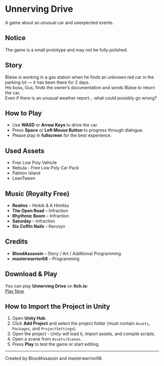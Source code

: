 # Unnerving Drive
A game about an unusual car and unexpected events.

## Notice
The game is a small prototype and may not be fully polished.

## Story
Blaise is working in a gas station when he finds an unknown red car in the parking lot — it has been there for 2 days.  
His boss, Gus, finds the owner’s documentation and sends Blaise to return the car.  
Even if there is an unusual weather report… what could possibly go wrong?

## How to Play
- Use **WASD** or **Arrow Keys** to drive the car.  
- Press **Space** or **Left Mouse Button** to progress through dialogue.  
- Please play in **fullscreen** for the best experience.

## Used Assets
- Free Low Poly Vehicle  
- Nebula - Free Low Poly Car Pack  
- Palmov Island  
- LeanTween  

## Music (Royalty Free)
- **Realms** – Hinkik & A Himitsu  
- **The Open Road** – Infraction  
- **Rhythmic Boom** – Infraction  
- **Saturday** – Infraction  
- **Six Coffin Nails** – Kerosyn  

## Credits
- **BloodAssassin** – Story / Art / Additional Programming  
- **masterwarrior68** – Programming  

## Download & Play
You can play **Unnerving Drive** on **Itch.io**:  
[Play Now](https://bloodassassin89.itch.io/unnerving-drive)   

## How to Import the Project in Unity
1. Open **Unity Hub**.  
2. Click **Add Project** and select the project folder (must contain `Assets`, `Packages`, and `ProjectSettings`).  
3. Open the project - Unity will load it, import assets, and compile scripts.  
4. Open a scene from `Assets/Scenes`.  
5. Press **Play** to test the game or start editing.

---

Created by BloodAssassin and masterwarrior68.
